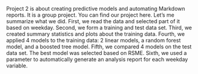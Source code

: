 Project 2 is about creating predictive models and automating Markdown reports. It is a group project. You can find our project here. 
Let’s me summarize what we did. First, we read the data and selected part of it based on weekday. Second, we form a training and test data set. Third, we created summary statistics and plots about the training data. Fourth, we applied 4 models to the training data: 2 linear models, a random forest model, and a boosted tree model. Fifth, we compared 4 models on the test data set. The best model was selected based on RSME. Sixth, we used a parameter to automatically generate an analysis report for each weekday variable. 
